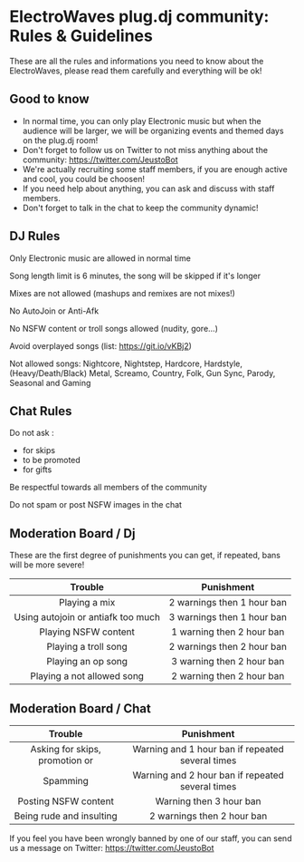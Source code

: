 ElectroWaves plug.dj community: Rules & Guidelines
=========

These are all the rules and informations you need to know about the ElectroWaves, please read them carefully and everything will be ok! 

Good to know
----
- In normal time, you can only play Electronic music but when the audience will be larger, we will be organizing events and themed days on the plug.dj room!
- Don't forget to follow us on Twitter to not miss anything about the community: https://twitter.com/JeustoBot
- We're actually recruiting some staff members, if you are enough active and cool, you could be choosen!
- If you need help about anything, you can ask and discuss with staff members.
- Don't forget to talk in the chat to keep the community dynamic!

DJ Rules
----
Only Electronic music are allowed in normal time

Song length limit is 6 minutes, the song will be skipped if it's longer

Mixes are not allowed (mashups and remixes are not mixes!)

No AutoJoin or Anti-Afk

No NSFW content or troll songs allowed (nudity, gore...)

Avoid overplayed songs (list: https://git.io/vKBj2)

Not allowed songs: Nightcore, Nightstep, Hardcore, Hardstyle, (Heavy/Death/Black) Metal, Screamo, Country, Folk, Gun Sync, Parody, Seasonal and Gaming


Chat Rules
----
Do not ask :
- for skips
- to be promoted
- for gifts

Be respectful towards all members of the community

Do not spam or post NSFW images in the chat


Moderation Board / Dj
----
These are the first degree of punishments you can get, if repeated, bans will be more severe!

|Trouble | Punishment |
|:------:|:---------:|
|Playing a mix | 2 warnings then 1 hour ban | 
|Using autojoin or antiafk too much | 3 warnings then 1 hour ban |
|Playing NSFW content | 1 warning then 2 hour ban | 
|Playing a troll song | 2 warnings then 2 hour ban |
|Playing an op song | 3 warning then 2 hour ban | 
|Playing a not allowed song | 2 warning then 2 hour ban | 


Moderation Board / Chat
----
|Trouble | Punishment |
|:------:|:---------:|
|Asking for skips, promotion or | Warning and 1 hour ban if repeated several times  | 
|Spamming | Warning and 2 hour ban if repeated several times |
|Posting NSFW content| Warning then 3 hour ban | 
|Being rude and insulting | 2 warnings then 2 hour ban |



If you feel you have been wrongly banned by one of our staff, you can send us a message on Twitter: https://twitter.com/JeustoBot
